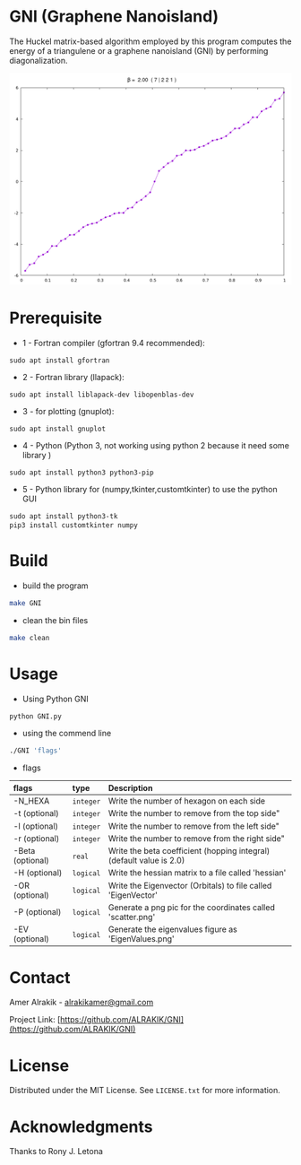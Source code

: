 # GNI (Graphene Nanoisland)
The Huckel matrix-based algorithm employed by this program computes the energy of a triangulene or a graphene nanoisland (GNI) by performing diagonalization.

![Screenshot](Example/GNI_7221/EigenValues_7221.png)

# Prerequisite

* 1 - Fortran compiler (gfortran 9.4 recommended):

```
sudo apt install gfortran
```
* 2 - Fortran library (llapack):
  
```
sudo apt install liblapack-dev libopenblas-dev
```
* 3 - for plotting (gnuplot):

```
sudo apt install gnuplot 
```
* 4 - Python (Python 3, not working using python 2 because it need some library )

```
sudo apt install python3 python3-pip
```
* 5 - Python library for (numpy,tkinter,customtkinter) to use the python GUI

```
sudo apt install python3-tk
pip3 install customtkinter numpy 
```

# Build

* build the program
  
```sh
make GNI
```
* clean the bin files
```sh
make clean
```
# Usage 

* Using Python GNI

```sh
python GNI.py
``` 

* using the commend line 

```sh
./GNI 'flags'
```

* flags

| flags                    | type  | Description | 
| :---                         |  :--- |     :---       |
| -N_HEXA          |`integer` | Write the number of hexagon on each side |
| -t (optional)    |`integer` |  Write the number to remove from the top side"|
| -l (optional)    |`integer` |  Write the number to remove from the left side"|
| -r (optional)    |`integer` |  Write the number to remove from the right side"|
| -Beta (optional) |`real`    | Write the beta coefficient (hopping integral) (default value is 2.0)|
| -H  (optional)   |`logical` | Write the hessian matrix to a file called       'hessian'         |
| -OR (optional)   |`logical` | Write the Eigenvector (Orbitals) to file called 'EigenVector'     |
| -P  (optional)   |`logical` | Generate a png pic for the coordinates called   'scatter.png'     |
| -EV (optional)   |`logical` | Generate the eigenvalues figure as              'EigenValues.png' |





# Contact

Amer Alrakik - alrakikamer@gmail.com

Project Link: [https://github.com/ALRAKIK/GNI](https://github.com/ALRAKIK/GNI)

# License

Distributed under the MIT License. See `LICENSE.txt` for more information.

# Acknowledgments

Thanks to  Rony J. Letona
